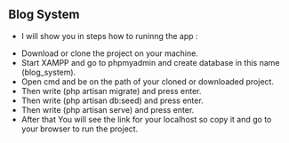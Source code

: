 ## Blog System

* I will show you in steps how to runinng the app :

- Download or clone the project on your machine.
- Start XAMPP and go to phpmyadmin and create database in this name (blog_system).
- Open cmd and be on the path of your cloned or downloaded project.
- Then write (php artisan migrate) and press enter.
- Then write (php artisan db:seed) and press enter.
- Then write (php artisan serve) and press enter.
- After that You will see the link for your localhost so copy it and go to your browser to run the project.
